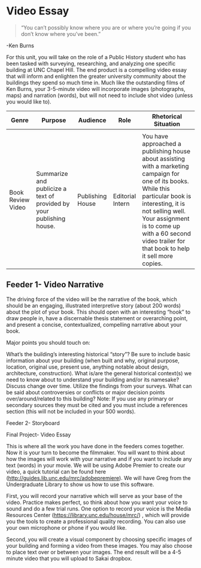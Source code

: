 # **Video Essay**
 

>“You can’t possibly know where you are or where you’re going if you don’t know where you’ve been.”

-Ken Burns

For this unit, you will take on the role of a Public History student who has been tasked with surveying, researching, and analyzing one specific building at UNC Chapel Hill. The end product is a compelling video essay that will inform and enlighten the greater university community about the buildings they spend so much time in. Much like the outstanding films of Ken Burns, your 3-5-minute video will incorporate images (photographs, maps) and narration (words), but will not need to include shot video (unless you would like to).

| Genre             | Purpose                                                              | Audience         | Role             | Rhetorical Situation                                                                                                                                                                                                                                                              |
|-------------------|----------------------------------------------------------------------|------------------|------------------|-----------------------------------------------------------------------------------------------------------------------------------------------------------------------------------------------------------------------------------------------------------------------------------|
|                   |                                                                      |                  |                  |                                                                                                                                                                                                                                                                                   |
| Book Review Video | Summarize and publicize a text of provided by your publishing house. | Publishing House | Editorial Intern | You have approached a publishing house about assisting with a marketing campaign for one of its books. While this particular book is interesting, it is not selling well. Your assignment is to come up with a 60 second video trailer for that book to help it sell more copies. |


## Feeder 1-  Video Narrative 

 

The driving force of the video will be the narrative of the book, which should be an engaging, illustrated interpretive story (about 200 words) about the plot of your book. This should open with an interesting “hook” to draw people in, have a discernable thesis statement or overarching point, and present a concise, contextualized, compelling narrative about your book.

Major points you should touch on:

What’s the building’s interesting historical “story”?
Be sure to include basic information about your building (when built and why, original purpose, location, original use, present use, anything notable about design, architecture, construction).
What is/are the general historical context(s) we need to know about to understand your building and/or its namesake?
Discuss change over time. Utilize the findings from your surveys.
What can be said about controversies or conflicts or major decision points over/around/related to this building?
Note: If you use any primary or secondary sources they must be cited and you must include a references section (this will not be included in your 500 words).

 

Feeder 2- Storyboard






Final Project- Video Essay 

This is where all the work you have done in the feeders comes together. Now it is your turn to become the filmmaker. You will want to think about how the images will work with your narrative and if you want to include any text (words) in your movie. We will be using Adobe Premier to create our video, a quick tutorial can be found here (http://guides.lib.unc.edu/mrc/adobepremiere). We will have Greg from the Undergraduate Library to show us how to use this software.

First, you will record your narrative which will serve as your base of the video. Practice makes perfect, so think about how you want your voice to sound and do a few trial runs. One option to record your voice is the Media Resources Center (https://library.unc.edu/house/mrc/) , which will provide you the tools to create a professional quality recording. You can also use your own microphone or phone if you would like.

Second, you will create a visual component by choosing specific images of your building and forming a video from these images. You may also choose to place text over or between your images. The end result will be a 4-5 minute video that you will upload to Sakai dropbox.


